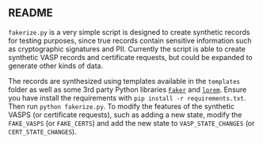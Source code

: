 ## README


`fakerize.py` is a very simple script is designed to create synthetic records for testing purposes, since true records contain sensitive information such as cryptographic signatures and PII. Currently the script is able to create synthetic VASP records and certificate requests, but could be expanded to generate other kinds of data.

The records are synthesized using templates available in the `templates` folder as well as some 3rd party Python libraries [`Faker`](https://faker.readthedocs.io/en/master/) and [`lorem`](https://pypi.org/project/lorem/). Ensure you have install the requirements with `pip install -r requirements.txt`. Then run `python fakerize.py`. To modify the features of the synthetic VASPS (or certificate requests), such as adding a new state, modify the `FAKE_VASPS` (or `FAKE_CERTS`) and add the new state to `VASP_STATE_CHANGES` (or `CERT_STATE_CHANGES`).
